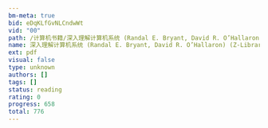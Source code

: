```yaml
---
bm-meta: true
bid: eDqKLfGvNLCndwWt
vid: "00"
path: /计算机书籍/深入理解计算机系统 (Randal E. Bryant, David R. O’Hallaron) (Z-Library).pdf
name: 深入理解计算机系统 (Randal E. Bryant, David R. O’Hallaron) (Z-Library)
ext: pdf
visual: false
type: unknown
authors: []
tags: []
status: reading
rating: 0
progress: 658
total: 776
---
```

